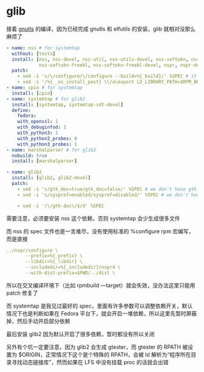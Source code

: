 # glib

接着 [gnutls](gnutls.md) 的编译，因为已经完成 gnutls 和 elfutils 的安装，glib 就相对没那么麻烦了

```yaml
- name: nss # for systemtap
  without: [tests]
  install: [nss, nss-devel, nss-util, nss-utils-devel, nss-softokn, nss-softokn-devel,
            nss-softokn-freebl, nss-softokn-freebl-devel, nspr, nspr-devel]
  patch:
    - sed -i 's/\/configure/\/configure --build=%{_build}/' %SPEC # it doesn't use rpm's configure macro
    - sed -i '/%{__os_install_post} \\/a\export LD_LIBRARY_PATH=$RPM_BUILD_ROOT/%{_libdir} \\' %SPEC # nss depends on itself
- name: cpio # for systemtap
  install: [cpio]
- name: systemtap # for glib2
  install: [systemtap, systemtap-sdt-devel]
  define:
    fedora:
    with_openssl: 1
    with_debuginfod: 1
    with_python3: 1
    with_python2_probes: 0
    with_python3_probes: 1
- name: marshalparser # for glib2
  nobuild: true
  install: [marshalparser]

- name: glib2
  install: [glib2, glib2-devel]
  patch:
    - sed -i 's/gtk_doc=true/gtk_doc=false/' %SPEC # we don't have gtk-doc
    - sed -i 's/sysprof=enabled/sysprof=disabled/' %SPEC # we don't have sysprof

    - sed -i '/\/gtk-doc\/$/d' %SPEC
```

需要注意，必须要安装 nss 这个依赖，否则 systemtap 会少生成很多文件

而 nss 的 spec 文件也是一言难尽，没有使用标准的 %configure rpm 宏编写，而是直接

```yaml
../nspr/configure \
       --prefix=%{_prefix} \
       --libdir=%{_libdir} \
       --includedir=%{_includedir}/nspr4 \
       --with-dist-prefix=$PWD/../dist \
```

所以在交叉编译环境下（比如 rpmbuild —target）就会失效，没办法这里只能用 patch 修复了

而 systemtap 是我见过最好的 spec，里面有许多参数可以调整依赖开关，默认情况下也是判断如果在 Fedora 平台下，就会开启一堆依赖，所以这里先暂时屏蔽掉，然后手动开启部分依赖

最后安装 glib2 因为默认开启了很多依赖，暂时都没有所以关闭

另外有个坑一定要注意，因为 glib2 会生成 gtester，而 gtester 的 RPATH 被设置为 $ORIGIN，正常情况下这个是个特殊的 RPATH，会被 ld 解析为“程序所在目录寻找动态链接库”，然而如果在 LFS 中没有挂载 proc 的话就会出错